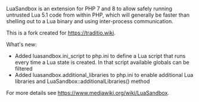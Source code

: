 LuaSandbox is an extension for PHP 7 and 8 to allow safely running
untrusted Lua 5.1 code from within PHP, which will generally be faster
than shelling out to a Lua binary and using inter-process communication.

This is a fork created for https://traditio.wiki.

What's new:
 - Added luasandbox.ini_script to php.ini to define a Lua script that runs every time a Lua state is created. In that script available globals can be filtered
 - Added luasandbox.additional_libraries to php.ini to enable additional Lua libraries and LuaSandbox::additionalLibraries() method

For more details see <https://www.mediawiki.org/wiki/LuaSandbox>.
